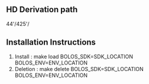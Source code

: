 
HD Derivation path
-------------------
44'/425'/

Installation Instructions
--------------------------
1) Install : make load BOLOS_SDK=SDK_LOCATION BOLOS_ENV=ENV_LOCATION
2) Deletion : make delete BOLOS_SDK=SDK_LOCATION BOLOS_ENV=ENV_LOCATION
